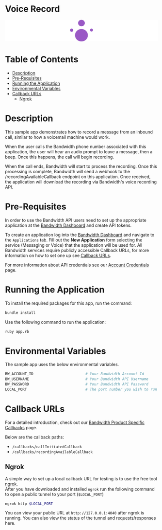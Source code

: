 # Voice Record

<a href="https://dev.bandwidth.com/docs/voice/quickStart">
  <img src="./icon-voice.svg" title="Voice Quick Start Guide" alt="Voice Quick Start Guide"/>
</a>

 # Table of Contents

* [Description](#description)
* [Pre-Requisites](#pre-requisites)
* [Running the Application](#running-the-application)
* [Environmental Variables](#environmental-variables)
* [Callback URLs](#callback-urls)
  * [Ngrok](#ngrok)
# Description

This sample app demonstrates how to record a message from an inbound call, similar to how a voicemail machine would work.

When the user calls the Bandwidth phone number associated with this application, the user will hear an audio prompt to leave a message, then a beep. Once this happens, the call will begin recording.

When the call ends, Bandwidth will start to process the recording. Once this processing is complete, Bandwidth will send a webhook to the /recordingAvailableCallback endpoint on this application. Once received, the application will download the recording via Bandwidth's voice recording API.

# Pre-Requisites

In order to use the Bandwidth API users need to set up the appropriate application at the [Bandwidth Dashboard](https://dashboard.bandwidth.com/) and create API tokens.

To create an application log into the [Bandwidth Dashboard](https://dashboard.bandwidth.com/) and navigate to the `Applications` tab.  Fill out the **New Application** form selecting the service (Messaging or Voice) that the application will be used for.  All Bandwidth services require publicly accessible Callback URLs, for more information on how to set one up see [Callback URLs](#callback-urls).

For more information about API credentials see our [Account Credentials](https://dev.bandwidth.com/docs/account/credentials) page.

# Running the Application

To install the required packages for this app, run the command:

```sh
bundle install
```

Use the following command to run the application:

```sh
ruby app.rb
```

# Environmental Variables

The sample app uses the below environmental variables.

```sh
BW_ACCOUNT_ID                        # Your Bandwidth Account Id
BW_USERNAME                          # Your Bandwidth API Username
BW_PASSWORD                          # Your Bandwidth API Password
LOCAL_PORT                           # The port number you wish to run the sample on
```

# Callback URLs

For a detailed introduction, check out our [Bandwidth Product Specific Callbacks](https://dev.bandwidth.com/docs/voice/webhooks) page.

Below are the callback paths:
* `/callbacks/callInitiatedCallback`
* `/callbacks/recordingAvailableCallback`

## Ngrok

A simple way to set up a local callback URL for testing is to use the free tool [ngrok](https://ngrok.com/).  
After you have downloaded and installed `ngrok` run the following command to open a public tunnel to your port (`$LOCAL_PORT`)

```sh
ngrok http $LOCAL_PORT
```

You can view your public URL at `http://127.0.0.1:4040` after ngrok is running.  You can also view the status of the tunnel and requests/responses here.
